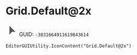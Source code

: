# Grid.Default@2x
![](/img/Grid.Default@2x.png)
GUID: `-3831664911619843614`
```
EditorGUIUtility.IconContent("Grid.Default@2x")
```
